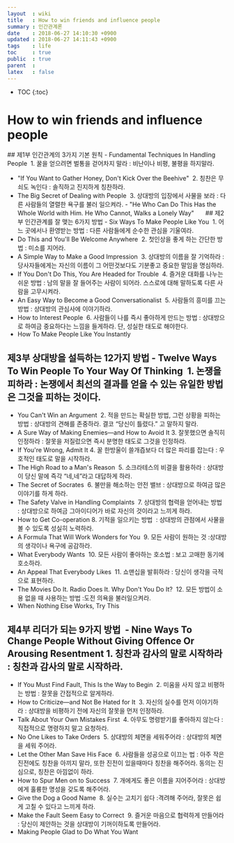 ```yaml
---
layout  : wiki
title   : How to win friends and influence people
summary : 인간관계론
date    : 2018-06-27 14:10:30 +0900
updated : 2018-06-27 14:11:43 +0900
tags    : life
toc     : true
public  : true
parent  : 
latex   : false
---
```

* TOC
{:toc}

# How to win friends and influence people
## 제1부 인간관계의 3가지 기본 원칙 - Fundamental Techniques In Handling People  1. 꿀을 얻으려면 벌통을 걷어차지 말라 : 비난이나 비평, 불평을 하지말라.
  - "If You Want to Gather Honey, Don't Kick Over the Beehive"  2. 칭찬은 무쇠도 녹인다 : 솔직하고 진지하게 칭찬하라.
- The Big Secret of Dealing with People  3. 상대방의 입장에서 사물을 보라 : 다른 사람들의 열렬한 욕구를 불러 일으켜라. - "He Who Can Do This Has the Whole World with Him. He Who Cannot, Walks a Lonely Way" 　 
## 제2부 인간관계를 잘 맺는 6가지 방법 - Six Ways To Make People Like You  1. 어느 곳에서나 환영받는 방법 : 다른 사람들에게 순수한 관심을 기울여라.
- Do This and You'll Be Welcome Anywhere  2. 첫인상을 좋게 하는 간단한 방법 : 미소를 지어라.
- A Simple Way to Make a Good Impression  3. 상대방의 이름을 잘 기억하라 : 당사자들에게는 자신의 이름이 그 어떤것보다도 기분좋고 중요한 말임을 명심하라.
- If You Don't Do This, You Are Headed for Trouble  4. 즐거운 대화를 나누는 쉬운 방법 : 남의 말을 잘 들어주는 사람이 되어라. 스스로에 대해 말하도록 다른 사람을 고무시켜라.
- An Easy Way to Become a Good Conversationalist  5. 사람들의 흥미를 끄는 방법 : 상대방의 관심사에 이야기하라.
- How to Interest People  6. 사람들이 나를 즉시 좋아하게 만드는 방법 : 상대방으로 하여금 중요하다는 느낌을 들게하라. 단, 성실한 태도로 해야한다.
- How To Make People Like You Instantly 

## 제3부 상대방을 설득하는 12가지 방법 - Twelve Ways To Win People To Your Way Of Thinking  1. 논쟁을 피하라 : 논쟁에서 최선의 결과를 얻을 수 있는 유일한 방법은 그것을 피하는 것이다.
- You Can't Win an Argument  2. 적을 만드는 확실한 방법, 그런 상황을 피하는 방법 : 상대방의 견해를 존중하라. 결코 “당신이 틀렸다.” 고 말하지 말라.
- A Sure Way of Making Enemies—and How to Avoid It 3. 잘못했으면 솔직히 인정하라 : 잘못을 저질렀으면 즉시 분명한 태도로 그것을 인정하라. 
- If You're Wrong, Admit It 4. 꿀 한방울이 쓸개즙보다 더 많은 파리를 잡는다 : 우호적인 태도로 말을 시작하라.
- The High Road to a Man's Reason  5. 소크라테스의 비결을 활용하라 : 상대방이 당신 말에 즉각 “네,네”라고 대답하게 하라.
- The Secret of Socrates  6. 불만을 해소하는 안전 밸브 : 상대방으로 하여금 많은 이야기를 하게 하라.
- The Safety Valve in Handling Complaints  7. 상대방의 협력을 얻어내는 방법  : 상대방으로 하여금 그아이디어가 바로 자신의 것이라고 느끼게 하라.
- How to Get Co-operation 8. 기적을 일으키는 방법  : 상대방의 관점에서 사물을 볼 수 있도록 성실히 노력하라.
- A Formula That Will Work Wonders for You  9. 모든 사람이 원하는 것 :상대방의 생각이나 욕구에 공감하라.
- What Everybody Wants  10. 모든 사람이 좋아하는 호소법 : 보고 고매한 동기에 호소하라.
- An Appeal That Everybody Likes  11. 쇼맨십을 발휘하라 : 당신이 생각을 극적으로 표현하라.
- The Movies Do It. Radio Does It. Why Don't You Do It?  12. 모든 방법이 소용 없을 때 사용하는 방법 :도전 의욕을 불러일으켜라.
- When Nothing Else Works, Try This  
 
## 제4부 리더가 되는 9가지 방법  - Nine Ways To Change People Without Giving Offence Or Arousing Resentment 1. 칭찬과 감사의 말로 시작하라  : 칭찬과 감사의 말로 시작하라.
- If You Must Find Fault, This Is the Way to Begin  2. 미움을 사지 않고 비평하는 방법 : 잘못을 간접적으로 알게하라.
- How to Criticize—and Not Be Hated for It  3. 자신의 실수를 먼저 이야기하라 : 상대방을 비평하기 전에 자신의 잘못을 먼저 인정하라.
- Talk About Your Own Mistakes First  4. 아무도 명령받기를 좋아하지 않는다 : 직접적으로 명령하지 말고 요청하라.
- No One Likes to Take Orders  5. 상대방의 체면을 세워주어라 : 상대방의 체면을 세워 주어라.
- Let the Other Man Save His Face  6. 사람들을 성공으로 이끄는 법 : 아주 작은 진전에도 칭찬을 아끼지 말라, 또한 진전이 있을때마다 칭찬을 해주어라. 동의는 진심으로, 칭찬은 아낌없이 하라.
- How to Spur Men on to Success  7. 개에게도 좋은 이름을 지어주어라 : 상대방에게 훌륭한 명성을 갖도록 해주어라.
- Give the Dog a Good Name  8. 실수는 고치기 쉽다 :격려해 주어라, 잘못은 쉽게 고칠 수 있다고 느끼게 하라.
- Make the Fault Seem Easy to Correct  9. 즐거운 마음으로 협력하게 만들어라 : 당신이 제안하는 것을 상대방이 기꺼이하도록 만들어라.
- Making People Glad to Do What You Want 


